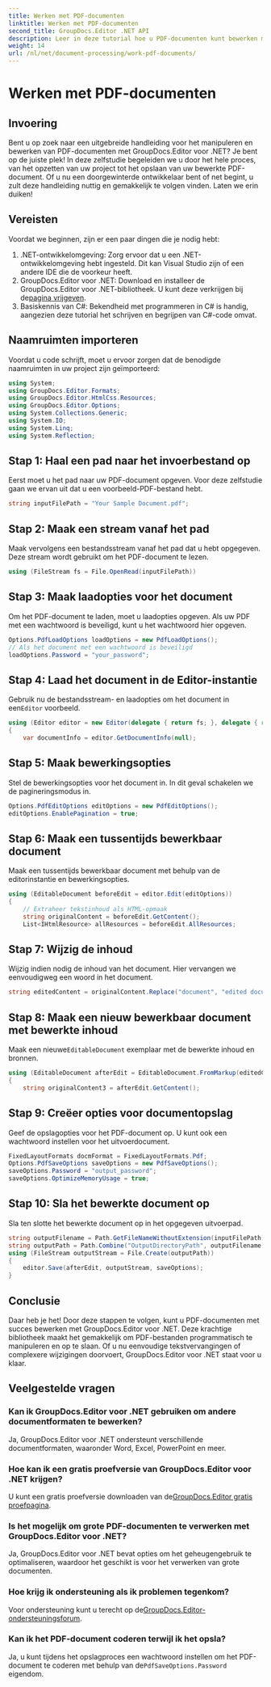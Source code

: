 ```yaml
---
title: Werken met PDF-documenten
linktitle: Werken met PDF-documenten
second_title: GroupDocs.Editor .NET API
description: Leer in deze tutorial hoe u PDF-documenten kunt bewerken met GroupDocs.Editor voor .NET. Wijzig inhoud, behandel grote bestanden en sla uw bewerkingen veilig op.
weight: 14
url: /nl/net/document-processing/work-pdf-documents/
---
```


# Werken met PDF-documenten

## Invoering
Bent u op zoek naar een uitgebreide handleiding voor het manipuleren en bewerken van PDF-documenten met GroupDocs.Editor voor .NET? Je bent op de juiste plek! In deze zelfstudie begeleiden we u door het hele proces, van het opzetten van uw project tot het opslaan van uw bewerkte PDF-document. Of u nu een doorgewinterde ontwikkelaar bent of net begint, u zult deze handleiding nuttig en gemakkelijk te volgen vinden. Laten we erin duiken!
## Vereisten
Voordat we beginnen, zijn er een paar dingen die je nodig hebt:
1. .NET-ontwikkelomgeving: Zorg ervoor dat u een .NET-ontwikkelomgeving hebt ingesteld. Dit kan Visual Studio zijn of een andere IDE die de voorkeur heeft.
2. GroupDocs.Editor voor .NET: Download en installeer de GroupDocs.Editor voor .NET-bibliotheek. U kunt deze verkrijgen bij de[pagina vrijgeven](https://releases.groupdocs.com/editor/net/).
3. Basiskennis van C#: Bekendheid met programmeren in C# is handig, aangezien deze tutorial het schrijven en begrijpen van C#-code omvat.
## Naamruimten importeren
Voordat u code schrijft, moet u ervoor zorgen dat de benodigde naamruimten in uw project zijn geïmporteerd:
```csharp
using System;
using GroupDocs.Editor.Formats;
using GroupDocs.Editor.HtmlCss.Resources;
using GroupDocs.Editor.Options;
using System.Collections.Generic;
using System.IO;
using System.Linq;
using System.Reflection;
```
## Stap 1: Haal een pad naar het invoerbestand op
Eerst moet u het pad naar uw PDF-document opgeven. Voor deze zelfstudie gaan we ervan uit dat u een voorbeeld-PDF-bestand hebt.
```csharp
string inputFilePath = "Your Sample Document.pdf";
```
## Stap 2: Maak een stream vanaf het pad
Maak vervolgens een bestandsstream vanaf het pad dat u hebt opgegeven. Deze stream wordt gebruikt om het PDF-document te lezen.
```csharp
using (FileStream fs = File.OpenRead(inputFilePath))
```
## Stap 3: Maak laadopties voor het document
Om het PDF-document te laden, moet u laadopties opgeven. Als uw PDF met een wachtwoord is beveiligd, kunt u het wachtwoord hier opgeven.
```csharp
Options.PdfLoadOptions loadOptions = new PdfLoadOptions();
// Als het document met een wachtwoord is beveiligd
loadOptions.Password = "your_password";
```
## Stap 4: Laad het document in de Editor-instantie
Gebruik nu de bestandsstream- en laadopties om het document in een`Editor` voorbeeld.
```csharp
using (Editor editor = new Editor(delegate { return fs; }, delegate { return loadOptions; }))
{
    var documentInfo = editor.GetDocumentInfo(null);
```
## Stap 5: Maak bewerkingsopties
Stel de bewerkingsopties voor het document in. In dit geval schakelen we de pagineringsmodus in.
```csharp
Options.PdfEditOptions editOptions = new PdfEditOptions();
editOptions.EnablePagination = true;
```
## Stap 6: Maak een tussentijds bewerkbaar document
Maak een tussentijds bewerkbaar document met behulp van de editorinstantie en bewerkingsopties.
```csharp
using (EditableDocument beforeEdit = editor.Edit(editOptions))
{
    // Extraheer tekstinhoud als HTML-opmaak
    string originalContent = beforeEdit.GetContent();
    List<IHtmlResource> allResources = beforeEdit.AllResources;
```
## Stap 7: Wijzig de inhoud
Wijzig indien nodig de inhoud van het document. Hier vervangen we eenvoudigweg een woord in het document.
```csharp
string editedContent = originalContent.Replace("document", "edited document");
```
## Stap 8: Maak een nieuw bewerkbaar document met bewerkte inhoud
 Maak een nieuwe`EditableDocument` exemplaar met de bewerkte inhoud en bronnen.
```csharp
using (EditableDocument afterEdit = EditableDocument.FromMarkup(editedContent, allResources))
{
    string originalContent3 = afterEdit.GetContent();
```
## Stap 9: Creëer opties voor documentopslag
Geef de opslagopties voor het PDF-document op. U kunt ook een wachtwoord instellen voor het uitvoerdocument.
```csharp
FixedLayoutFormats docmFormat = FixedLayoutFormats.Pdf;
Options.PdfSaveOptions saveOptions = new PdfSaveOptions();
saveOptions.Password = "output_password";
saveOptions.OptimizeMemoryUsage = true;
```
## Stap 10: Sla het bewerkte document op
Sla ten slotte het bewerkte document op in het opgegeven uitvoerpad.
```csharp
string outputFilename = Path.GetFileNameWithoutExtension(inputFilePath) + "." + docmFormat.Extension;
string outputPath = Path.Combine("OutputDirectoryPath", outputFilename);
using (FileStream outputStream = File.Create(outputPath))
{
    editor.Save(afterEdit, outputStream, saveOptions);
}
```

## Conclusie
Daar heb je het! Door deze stappen te volgen, kunt u PDF-documenten met succes bewerken met GroupDocs.Editor voor .NET. Deze krachtige bibliotheek maakt het gemakkelijk om PDF-bestanden programmatisch te manipuleren en op te slaan. Of u nu eenvoudige tekstvervangingen of complexere wijzigingen doorvoert, GroupDocs.Editor voor .NET staat voor u klaar.
## Veelgestelde vragen
### Kan ik GroupDocs.Editor voor .NET gebruiken om andere documentformaten te bewerken?
Ja, GroupDocs.Editor voor .NET ondersteunt verschillende documentformaten, waaronder Word, Excel, PowerPoint en meer.
### Hoe kan ik een gratis proefversie van GroupDocs.Editor voor .NET krijgen?
 U kunt een gratis proefversie downloaden van de[GroupDocs.Editor gratis proefpagina](https://releases.groupdocs.com/).
### Is het mogelijk om grote PDF-documenten te verwerken met GroupDocs.Editor voor .NET?
Ja, GroupDocs.Editor voor .NET bevat opties om het geheugengebruik te optimaliseren, waardoor het geschikt is voor het verwerken van grote documenten.
### Hoe krijg ik ondersteuning als ik problemen tegenkom?
 Voor ondersteuning kunt u terecht op de[GroupDocs.Editor-ondersteuningsforum](https://forum.groupdocs.com/c/editor/20).
### Kan ik het PDF-document coderen terwijl ik het opsla?
Ja, u kunt tijdens het opslagproces een wachtwoord instellen om het PDF-document te coderen met behulp van de`PdfSaveOptions.Password` eigendom.